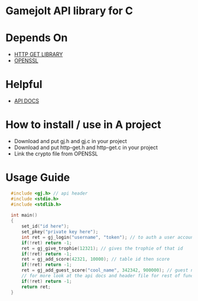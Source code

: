# Gamejolt API library for C

# Depends On
* [HTTP GET LIBRARY](https://github.com/clibs/http-get.c)
* [OPENSSL](https://github.com/openssl/openssl)

# Helpful
* [API DOCS](https://gamejolt.com/game-api/doc/libraries)

# How to install / use in A project
* Download and put gj.h and gj.c in your project
* Download and put http-get.h and http-get.c in your project
* Link the crypto file from OPENSSL

# Usage Guide
```C
  #include <gj.h> // api header
  #include <stdio.h>
  #include <stdlib.h>
  
  int main()
  {
      set_id("id here");
      set_pkey("private key here");
      int ret = gj_login("username", "token"); // to auth a user accoun
      if(!ret) return -1;
      ret = gj_give_trophie(12321); // gives the trophie of that id
      if(!ret) return -1;
      ret = gj_add_score(42321, 10000); // table id then score
      if(!ret) return -1;
      ret = gj_add_guest_score("cool_name", 342342, 900000); // guest name, table id, score
      // for more look at the api docs and header file for rest of functions
      if(!ret) return -1;
      return ret;
  }
```
